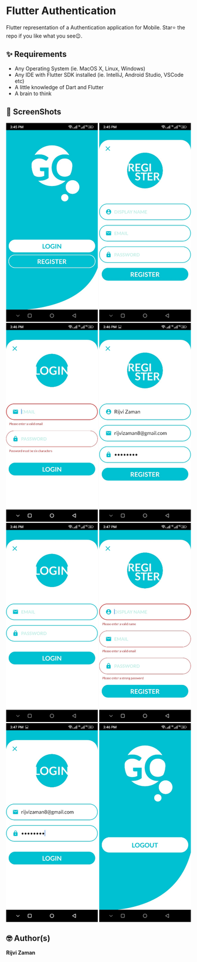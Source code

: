 # Flutter Authentication
Flutter representation of a Authentication application for Mobile.
Star⭐ the repo if you like what you see😉.

## ✨ Requirements
* Any Operating System (ie. MacOS X, Linux, Windows)
* Any IDE with Flutter SDK installed (ie. IntelliJ, Android Studio, VSCode etc)
* A little knowledge of Dart and Flutter
* A brain to think 


## 📸 ScreenShots

<img src="assets/ss/1.jpeg" width="250"/> <img src="assets/ss/2.jpeg" width="250"/>
<img src="assets/ss/3.jpeg" width="250"/> <img src="assets/ss/4.jpeg" width="250"/>
<img src="assets/ss/5.jpeg" width="250"/> <img src="assets/ss/6.jpeg" width="250"/>
<img src="assets/ss/7.jpeg" width="250"/> <img src="assets/ss/8.jpeg" width="250"/>


## 🤓 Author(s)
**Rijvi Zaman**
